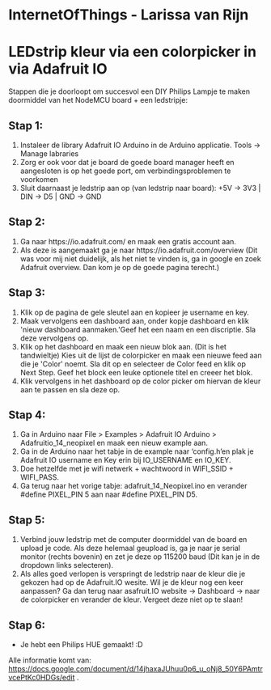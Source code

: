 # InternetOfThings - Larissa van Rijn

<H1> LEDstrip kleur via een colorpicker in via Adafruit IO </H1> 

Stappen die je doorloopt om succesvol een DIY Philips Lampje te maken doormiddel van het NodeMCU board + een ledstripje:


<H2>Stap 1: </H2>
<ol>
  <li>Instaleer de library Adafruit IO Arduino in de Arduino applicatie. Tools -> Manage labraries</li>
  <li>Zorg er ook voor dat je board de goede board manager heeft en aangesloten is op het goede port, om verbindingsproblemen te voorkomen</li>
  <li>Sluit daarnaast je ledstrip aan op (van ledstrip naar board): +5V -> 3V3 | DIN -> D5 | GND -> GND </li>
</ol>

<H2>Stap 2: </H2>
<ol>
<li> Ga naar https://io.adafruit.com/ en maak een gratis account aan. </li>
<li> Als deze is aangemaakt ga je naar https://io.adafruit.com/overview (Dit was voor mij niet duidelijk, als het niet te vinden is, ga in google en zoek Adafruit overview. Dan kom je op de goede pagina terecht.) </li>
</ol>

<H2>Stap 3: </H2>
<ol>
<li>  Klik op de pagina de gele sleutel aan en kopieer je username en key. </li>
<li>  Maak vervolgens een dashboard aan, onder kopje dashboard en klik 'nieuw dashboard aanmaken.'Geef het een naam en een discriptie. Sla deze vervolgens op. </li>
<li>  Klik op het dashboard en maak een nieuw blok aan. (Dit is het tandwieltje) Kies uit de lijst de colorpicker en maak een nieuwe feed aan die je 'Color' noemt. Sla dit op en selecteer de Color feed en klik op Next Step. Geef het block een leuke optionele titel en creeer het blok. </li>
<li> Klik vervolgens in het dashboard op de color picker om hiervan de kleur aan te passen en sla deze op.</li>
</ol>

<H2>Stap 4: </H2> 
<ol>
<li> Ga in Arduino naar File > Examples > Adafruit IO Arduino > Adafruitio_14_neopixel en maak een nieuw example aan. </li>
<li> Ga in de Arduino naar het tabje in de example naar ‘config.h’en plak je Adafruit IO username en Key erin bij IO_USERNAME en IO_KEY. </li>
<li> Doe hetzelfde met je wifi netwerk + wachtwoord in WIFI_SSID + WIFI_PASS. </li>
<li> Ga terug naar het vorige tabje: adafruit_14_Neopixel.ino en verander #define PIXEL_PIN 5 aan naar #define PIXEL_PIN D5.</li>
</ol>

<H2>Stap 5: </H2>
<ol>
<li> Verbind jouw ledstrip met de computer doormiddel van de board en upload je code. Als deze helemaal geupload is, ga je naar je serial monitor (rechts bovenin) en zet je deze op 115200 baud (Dit kan je in de dropdown links selecteren). </li>
<li> Als alles goed verlopen is verspringt de ledstrip naar de kleur die je gekozen had op de Adafruit.IO wesite. Wil je de kleur nog een keer aanpassen? Ga dan terug naar asafruit.IO website -> Dashboard -> naar de colorpicker en verander de kleur. Vergeet deze niet op te slaan! </li>
</ol>


<H2>Stap 6: </H2> 
<ul>
<li> Je hebt een Philips HUE gemaakt! :D </li>
</ul>

Alle informatie komt van: https://docs.google.com/document/d/14jhaxaJUhuu0p6_u_oNj8_50Y6PAmtrvcePtKc0HDGs/edit . 
